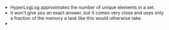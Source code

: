 - HyperLogLog approximates the number of unique elements in a set.
- it won't give you an exact answer, but it comes very close and uses only a fraction of the memory a task like this would otherwise take.
- 